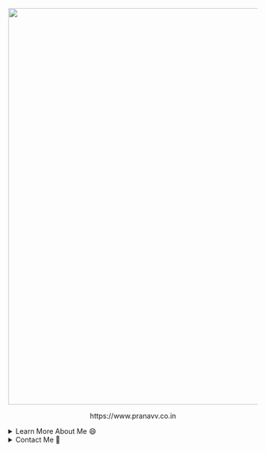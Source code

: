 
<div align="center">
<a href="https://www.pranavv.site">
  <img width=800 src="https://github-profile-trophy.vercel.app/?username=PranavVerma-droid&column=10&theme=gruvbox&no-frame=true"/>
</a>
<div><p>https://www.pranavv.co.in</p></div>
</div>

<details>

<summary>Learn More About Me 😄 </summary> <br>

Hey there, amazing developers and tech enthusiasts! Today, I want to take a moment to share my coding journey with all of you and ask for your support as I continue to grow as a developer. So, grab a cup of coffee and join me as I talk about my passion for coding!

🌟 Who am I?
I'm Pranav Verma, a developer on a mission to turn lines of code into remarkable applications. From a young age, I've been captivated by the world of technology and the endless possibilities it offers. I've spent countless hours diving deep into the realm of programming, exploring languages like Python, JavaScript, and Java, and finding joy in solving complex problems with elegant solutions.

✨ My Coding Odyssey:
Coding is more than just a job for me; it's a creative outlet and a way to make a positive impact in the world. Over the years, I've built a strong foundation in web development, crafting dynamic websites and web applications that delight users and deliver seamless experiences. Whether it's creating intuitive user interfaces or architecting robust backend systems, I'm constantly pushing myself to exceed expectations and embrace new challenges.

🚀 Why I Need Your Support:
Embarking on a coding journey is an exhilarating adventure, but it comes with its fair share of challenges. That's why I'm reaching out to you, the developer community, for support. Your contributions through Buy Me a Coffee can make a real difference in my coding journey by:

1️⃣ Enabling continuous learning: The tech landscape is ever-evolving, and staying ahead requires investing in educational resources like online courses, books, and tutorials. Your support will empower me to deepen my knowledge and master new technologies.

2️⃣ Access to development tools: Building exceptional software demands access to powerful tools and software licenses. By supporting me, you'll help me acquire the necessary tools to enhance my productivity and bring my ideas to life.

3️⃣ Fueling my coding passion: Your encouragement and support mean the world to me. Knowing that there's a community of like-minded developers behind me motivates me to keep pushing boundaries and creating innovative solutions.

☕️ Let's Code Together:
By supporting my coding journey, you're not just helping me; you're investing in the future of technology. Together, we can create a world where software solutions drive positive change and shape the digital landscape. 

More Information:
I Usually Learn Little Coding Tutorials Here and There from the Youtube Channel [Fireship](https://youtube.com/@Fireship) and it also provides me with Updates Happening in the Tech World.
Generally, when I code, I just go into a project that I have in Mind, and then Google/Ask [ChatGPT](https://chat.openai.com) about anywhere I get stuck (if I dont know that programming language. Example - I wanted to build an app with swift, so, I just went into the language without any prior Swift Knowledge, and, when I got stuck, I just Googled it or I asked ChatGPT.
If I Seriously Want to Learn a Full Topic, I just Learn it on [W3Schools](https://w3schools.com) if that Resource is Available, for example, I wanted to start learning Vue.js (Killer Javascript Framework, I highly recommend it), I simply went to W3Schools and learnt it on there, they have great resources, for both basics and advanced (Example - Vue.js, They get you started by Importing into a basic HTML document using the unpack Vue 3, and to scale up, they teach you how to do it from scratch again using node.)


I am a Student and I am currently working on software more than hardware. I am interested and have experience in full-stack development, Arduino, and Server management. I hope to learn more coding and get better at the ones I already know. My ultimate aim is to leave the world better than I started with it. I want to learn ML and AI and OpenCV when I (hopefully) get time.
</details>

<!--END_SECTION:table-->





<!--START_SECTION:table-->
<details>

<summary>Contact Me 📧</summary>


<!--START_SECTION:waka-->
  <br> My Websites (Learn More):
  - https://www.pranavv.co.in (Souce Code [Here](https://github.com/PranavVerma-droid/Portfolio))

  
  
  Reach out (Email): pranav@verma.net.in <br>
  
  
  Twitter: [@PranavVermaXD](https://twitter.com/PranavVermaXD) <br>
  Instagram: [@pranavv.403](https://instagram.com/pranavv.403)
  
  Hugging Face: [@PranavVerma-droid](https://huggingface.co/PranavVerma-droid) <br>
